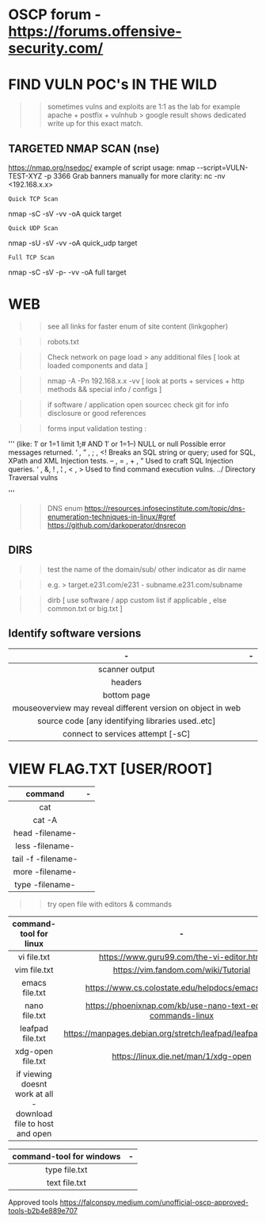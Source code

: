 # OSCP forum - https://forums.offensive-security.com/ 

# FIND VULN POC's IN THE WILD

>> sometimes vulns and exploits are 1:1 as the lab for example apache + postfix + vulnhub > 
google result shows dedicated write up for this exact match.

## TARGETED NMAP SCAN (nse) 

https://nmap.org/nsedoc/ 
example of script usage:
nmap --script=VULN-TEST-XYZ -p 3366 <targets>
Grab banners manually for more clarity: nc -nv <192.168.x.x> <port>
    
    Quick TCP Scan
nmap -sC -sV -vv -oA quick target 


    Quick UDP Scan
nmap -sU -sV -vv -oA quick_udp target 


    Full TCP Scan
nmap -sC -sV -p- -vv -oA full target



# WEB

>> see all links for faster enum of site content (linkgopher)

>> robots.txt

>> Check network on page load > any additional files [ look at loaded components and data ] 

>> nmap -A -Pn 192.168.x.x -vv  [ look at ports + services + http methods && special info / configs ] 

>> if software / application open sourcec check git for info disclosure or good references

>> forms input validation testing :

''' (like: 1′ or 1=1 limit 1;#   AND   1′ or 1=1–)
    NULL or null
        Possible error messages returned.
    ‘ , ” , ; , <!
        Breaks an SQL string or query; used for SQL, XPath and XML Injection tests.
    – , = , + , ”
        Used to craft SQL Injection queries.
    ‘ , &, ! , ¦ , < , >
        Used to find command execution vulns.
    ../
        Directory Traversal vulns
                                     
  ''' 

>> DNS enum  https://resources.infosecinstitute.com/topic/dns-enumeration-techniques-in-linux/#gref 
https://github.com/darkoperator/dnsrecon 

## DIRS

>> test the name of the domain/sub/ other indicator as dir name 

>> e.g. > target.e231.com/e231  - subname.e231.com/subname  

>> dirb [ use software / app custom list if applicable , else common.txt or big.txt ] 



## Identify software versions
| - | - | 
|:---:|:---:|
| scanner output |
| headers |
| bottom page  |
| mouseoverview may reveal different version on object in web  |
| source code [any identifying libraries used..etc] 
| connect to services attempt [-sC] |


# VIEW FLAG.TXT [USER/ROOT] 
| command | - |
|:---:|:---:|
| cat | 
| cat -A |
| head -filename- |
| less -filename-  |
| tail -f -filename- |
| more -filename- |
| type -filename- |


>> try open file with editors & commands  

| command-tool for linux | - |
|:---:|:---:|
| vi file.txt | https://www.guru99.com/the-vi-editor.html 
| vim file.txt | https://vim.fandom.com/wiki/Tutorial 
| emacs file.txt | https://www.cs.colostate.edu/helpdocs/emacs.html
| nano file.txt  | https://phoenixnap.com/kb/use-nano-text-editor-commands-linux 
| leafpad file.txt | https://manpages.debian.org/stretch/leafpad/leafpad.1.en.html 
| xdg-open file.txt | https://linux.die.net/man/1/xdg-open
| if viewing doesnt work at all - download file to host and open|


| command-tool for windows | - |
|:---:|:---:|
| type file.txt | 
| text file.txt | 




Approved tools https://falconspy.medium.com/unofficial-oscp-approved-tools-b2b4e889e707
